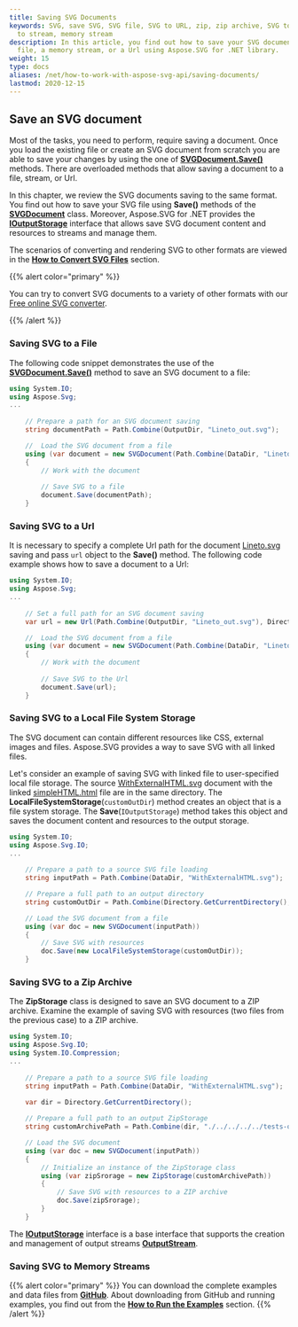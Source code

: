 ```yaml
---
title: Saving SVG Documents
keywords: SVG, save SVG, SVG file, SVG to URL, zip, zip archive, SVG to zip, SVG
  to stream, memory stream
description: In this article, you find out how to save your SVG document to a
  file, a memory stream, or a Url using Aspose.SVG for .NET library.
weight: 15
type: docs
aliases: /net/how-to-work-with-aspose-svg-api/saving-documents/
lastmod: 2020-12-15
---
```

## **Save an SVG document**

Most of the tasks, you need to perform,  require saving a document. Once you load the existing file or create an SVG document from scratch you are able to save your changes by using the one of **[SVGDocument.Save()](https://apireference.aspose.com/net/svg/aspose.svg/svgdocument/methods/save/index)** methods. There are overloaded methods that allow saving a document to a file, stream, or Url. 

 In this chapter, we review the SVG documents saving to the same format. You find out how to save your SVG file using **Save()** methods of the **[SVGDocument](https://apireference.aspose.com/svg/net/aspose.svg/svgdocument)** class. Moreover, Aspose.SVG for .NET provides the **[IOutputStorage](https://apireference.aspose.com/svg/net/aspose.svg.io/ioutputstorage)** interface that allows save SVG document content and resources to streams and manage them.

The scenarios of converting and rendering SVG to other formats are viewed in the **[How to Convert SVG Files](http://docs.aspose.com/svg/net/how-to-work-with-aspose-svg-api/converting/)** section. 

{{% alert color="primary" %}} 

You can try to convert SVG documents to a variety of other formats with our [Free online SVG converter](https://products.aspose.app/svg/conversion).

{{% /alert %}} 

### **Saving SVG to a File**

The following code snippet demonstrates the use of the **[SVGDocument.Save()](https://apireference.aspose.com/net/svg/aspose.svg/svgdocument/methods/save/index)** method to save an SVG document to a file:

```c#
using System.IO;
using Aspose.Svg;
...
    
    // Prepare a path for an SVG document saving
	string documentPath = Path.Combine(OutputDir, "Lineto_out.svg");

    //  Load the SVG document from a file
    using (var document = new SVGDocument(Path.Combine(DataDir, "Lineto.svg")))
    {
        // Work with the document
    
        // Save SVG to a file
        document.Save(documentPath);
    }
```

### **Saving SVG to a Url**

It is necessary to specify a complete Url path for the document [Lineto.svg](http://docs.aspose.com/svg/net/how-to-work-with-aspose-svg-api/saving-documents/Lineto.svg) saving and pass `url` object to the **Save()** method. The following code example shows how to save a document to a Url:

```c#
using System.IO;
using Aspose.Svg;
...
    
    // Set a full path for an SVG document saving
	var url = new Url(Path.Combine(OutputDir, "Lineto_out.svg"), Directory.GetCurrentDirectory());

    //  Load the SVG document from a file
    using (var document = new SVGDocument(Path.Combine(DataDir, "Lineto.svg")))
    {
        // Work with the document
        
        // Save SVG to the Url
        document.Save(url);
    }
```

### **Saving SVG to a Local File System Storage**

The SVG document can contain different resources like CSS, external images and files. Aspose.SVG provides a way to save SVG with all linked files. 

Let's consider an example of saving SVG with linked file to user-specified local file storage. The source [WithExternalHTML.svg]((http://docs.aspose.com/svg/net/how-to-work-with-aspose-svg-api/saving-documents/WithExternalHTML.svg)) document with the linked [simpleHTML.html](http://docs.aspose.com/svg/net/how-to-work-with-aspose-svg-api/saving-documents/simpleHTML.html) file are in the same directory. The **LocalFileSystemStorage**(`customOutDir`) method creates an object that is a file system storage. The **Save**(`IOutputStorage`) method takes this object and saves the document content and resources to the output storage.

```c#
using System.IO;
using Aspose.Svg.IO;
...
    
	// Prepare a path to a source SVG file loading  
    string inputPath = Path.Combine(DataDir, "WithExternalHTML.svg");

    // Prepare a full path to an output directory 
    string customOutDir = Path.Combine(Directory.GetCurrentDirectory(), "./../../../../tests-out/custom-dir");

    // Load the SVG document from a file
    using (var doc = new SVGDocument(inputPath))
    {
        // Save SVG with resources
        doc.Save(new LocalFileSystemStorage(customOutDir));
    }
```

### **Saving SVG to a Zip Archive**

The **ZipStorage** class is designed to save an SVG document to a ZIP archive.  Examine the example of saving SVG with resources (two files from the previous case) to a ZIP archive. 

```c#
using System.IO;
using Aspose.Svg.IO;
using System.IO.Compression;
...
    
	// Prepare a path to a source SVG file loading 
    string inputPath = Path.Combine(DataDir, "WithExternalHTML.svg");
    
    var dir = Directory.GetCurrentDirectory();

    // Prepare a full path to an output ZipStorage
    string customArchivePath = Path.Combine(dir, "./../../../../tests-out/custom-dir/archive.zip");

    // Load the SVG document 
    using (var doc = new SVGDocument(inputPath))
    {
        // Initialize an instance of the ZipStorage class
        using (var zipSrorage = new ZipStorage(customArchivePath))
        {
            // Save SVG with resources to a ZIP archive
            doc.Save(zipSrorage);                    
        }                
    }
```

The  **[IOutputStorage](https://apireference.aspose.com/svg/net/aspose.svg.io/ioutputstorage)** interface is a base interface that supports the creation and management of output streams **[OutputStream](https://apireference.aspose.com/svg/net/aspose.svg.io/outputstream)**.

### **Saving SVG to Memory Streams**

{{% alert color="primary" %}} 
You can download the complete examples and data files from **[GitHub](https://github.com/aspose-svg/Aspose.SVG-Documentation)**. About downloading from GitHub and running examples, you find out from the **[How to Run the Examples](http://docs.aspose.com/svg/net/how-to-run-the-tests)** section.
{{% /alert %}}